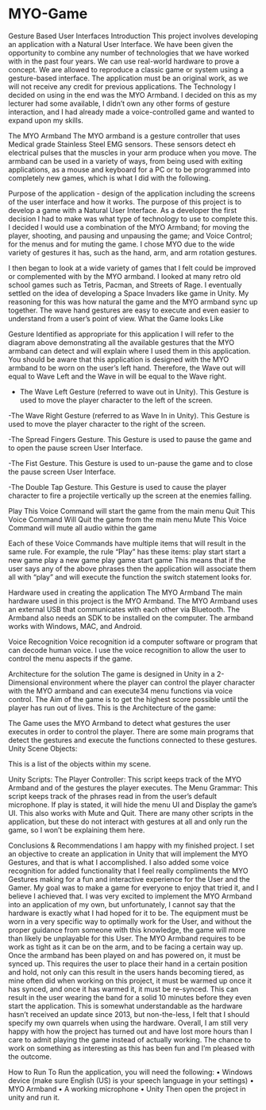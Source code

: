 # MYO-Game
Gesture Based User Interfaces
Introduction
This project involves developing an application with a Natural User Interface. We have been given the opportunity to combine any number of technologies that we have worked with in the past four years. We can use real-world hardware to prove a concept. We are allowed to reproduce a classic game or system using a gesture-based interface. The application must be an original work, as we will not receive any credit for previous applications. The Technology I decided on using in the end was the MYO Armband. I decided on this as my lecturer had some available, I didn’t own any other forms of gesture interaction, and I had already made a voice-controlled game and wanted to expand upon my skills.

The MYO Armband
The MYO armband is a gesture controller that uses Medical grade Stainless Steel EMG sensors. These sensors detect eh electrical pulses that the muscles in your arm produce when you move. The armband can be used in a variety of ways, from being used with exiting applications, as a mouse and keyboard for a PC or to be programmed into completely new games, which is what I did with the following.
 



Purpose of the application - design of the application including the screens of the user interface and how it works.
The purpose of this project is to develop a game with a Natural User Interface. As a developer the first decision I had to make was what type of technology to use to complete this. I decided I would use a combination of the MYO Armband; for moving the player, shooting, and pausing and unpausing the game; and Voice Control; for the menus and for muting the game. I chose MYO due to the wide variety of gestures it has, such as the hand, arm, and arm rotation gestures. 
 
I then began to look at a wide variety of games that I felt could be improved or complemented with by the MYO armband. I looked at many retro old school games such as Tetris, Pacman, and Streets of Rage. I eventually settled on the idea of developing a Space Invaders like game in Unity. My reasoning for this was how natural the game and the MYO armband sync up together. The wave hand gestures are easy to execute and even easier to understand from a user’s point of view.
What the Game looks Like

Gesture Identified as appropriate for this application 
I will refer to the diagram above demonstrating all the available gestures that the MYO armband can detect and will explain where I used them in this application. You should be aware that this application is designed with the MYO armband to be worn on the user’s left hand. Therefore, the Wave out will equal to Wave Left and the Wave in will be equal to the Wave right.

 - The Wave Left Gesture (referred to wave out in Unity). This Gesture is used to move the player character to the left of the screen.



-The Wave Right Gesture (referred to as Wave In in Unity). This Gesture is used to move the player character to the right of the screen.



-The Spread Fingers Gesture. This Gesture is used to pause the game and to open the pause screen User Interface.




-The Fist Gesture. This Gesture is used to un-pause the game and to close the pause screen User Interface.




-The Double Tap Gesture. This Gesture is used to cause the player character to fire a projectile vertically up the screen at the enemies falling.


Play	This Voice Command will start the game from the main menu
Quit	This Voice Command Will Quit the game from the main menu
Mute	This Voice Command will mute all audio within the game

Each of these Voice Commands have multiple items that will result in the same rule. For example, the rule “Play” has these items:
<item>play</item>
<item>start</item>
<item>start a new game</item>
<item>play a new game</item>
<item>play game</item>
<item>start game</item>
This means that if the user says any of the above phrases then the application will associate them all with “play” and will execute the function the switch statement looks for.
 

Hardware used in creating the application
The MYO Armband
The main hardware used in this project is the MYO Armband. The MYO Armband uses an external USB that communicates with each other via Bluetooth. The Armband also needs an SDK to be installed on the computer. The armband works with Windows, MAC, and Android.







Voice Recognition
Voice recognition id a computer software or program that can decode human voice. I use the voice recognition to allow the user to control the menu aspects if the game.
 

Architecture for the solution
The game is designed in Unity in a 2-Dimensional environment where the player can control the player character with the MYO armband and can execute34 menu functions via voice control. The Aim of the game is to get the highest score possible until the player has run out of lives. This is the Architecture of the game:












The Game uses the MYO Armband to detect what gestures the user executes in order to control the player. There are some main programs that detect the gestures and execute the functions connected to these gestures.
Unity Scene Objects:
 
This is a list of the objects within my scene.

Unity Scripts:
The Player Controller:
This script keeps track of the MYO Armband and of the gestures the player executes. 
The Menu Grammar:
This script keeps track of the phrases read in from the user’s default microphone. If play is stated, it will hide the menu UI and Display the game’s UI. This also works with Mute and Quit.
There are many other scripts in the application, but these do not interact with gestures at all and only run the game, so I won’t be explaining them here.  



Conclusions & Recommendations
I am happy with my finished project. I set an objective to create an application in Unity that will implement the MYO Gestures, and that is what I accomplished. I also added some voice recognition for added functionality that I feel really compliments the MYO Gestures making for a fun and interactive experience for the User and the Gamer. My goal was to make a game for everyone to enjoy that tried it, and I believe I achieved that.
I was very excited to implement the MYO Armband into an application of my own, but unfortunately, I cannot say that the hardware is exactly what I had hoped for it to be. The equipment must be worn in a very specific way to optimally work for the User, and without the proper guidance from someone with this knowledge, the game will more than likely be unplayable for this User. The MYO Armband requires to be work as tight as it can be on the arm, and to be facing a certain way up.
Once the armband has been played on and has powered on, it must be synced up. This requires the user to place their hand in a certain position and hold, not only can this result in the users hands becoming tiered, as mine often did when working on this project, it must be warmed up once it has synced, and once it has warmed it, it must be re-synced. This can result in the user wearing the band for a solid 10 minutes before they even start the application. This is somewhat understandable as the hardware hasn’t received an update since 2013, but non-the-less, I felt that I should specify my own quarrels when using the hardware.
Overall, I am still very happy with how the project has turned out and have lost more hours than I care to admit playing the game instead of actually working. The chance to work on something as interesting as this has been fun and I’m pleased with the outcome.

How to Run
To Run the application, you will need the following:
•	Windows device (make sure English (US) is your speech language in your settings)
•	MYO Armband
•	A working microphone
•	Unity
Then open the project in unity and run it.
